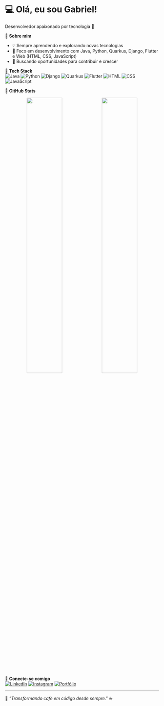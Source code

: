 # 💻 Olá, eu sou Gabriel! 
Desenvolvedor apaixonado por tecnologia 🚀  

🔹 **Sobre mim** 
- 💡 Sempre aprendendo e explorando novas tecnologias  
- 📌 Foco em desenvolvimento com Java, Python, Quarkus, Django, Flutter e Web (HTML, CSS, JavaScript)  
- 🎯 Buscando oportunidades para contribuir e crescer  

🔹 **Tech Stack**  
![Java](https://img.shields.io/badge/-Java-007396?style=flat-square&logo=java&logoColor=white)
![Python](https://img.shields.io/badge/-Python-3776AB?style=flat-square&logo=python&logoColor=white)
![Django](https://img.shields.io/badge/-Django-092E20?style=flat-square&logo=django&logoColor=white)
![Quarkus](https://img.shields.io/badge/-Quarkus-4695EB?style=flat-square&logo=quarkus&logoColor=white)
![Flutter](https://img.shields.io/badge/-Flutter-02569B?style=flat-square&logo=flutter&logoColor=white)
![HTML](https://img.shields.io/badge/-HTML-E34F26?style=flat-square&logo=html5&logoColor=white)
![CSS](https://img.shields.io/badge/-CSS-1572B6?style=flat-square&logo=css3&logoColor=white)
![JavaScript](https://img.shields.io/badge/-JavaScript-F7DF1E?style=flat-square&logo=javascript&logoColor=black)

🔹 **GitHub Stats**  
<p align="center">
  <img width="48%" src="https://github-readme-stats.vercel.app/api?username=SEU_USERNAME&show_icons=true&theme=tokyonight" />
  <img width="48%" src="https://github-readme-streak-stats.herokuapp.com/?user=SEU_USERNAME&theme=tokyonight" />
</p>

🔹 **Conecte-se comigo**  
[![LinkedIn](https://img.shields.io/badge/-LinkedIn-0077B5?style=flat-square&logo=linkedin&logoColor=white)](https://www.linkedin.com/in/gabriel-magalhães-94a68a28a/)
[![Instagram](https://img.shields.io/badge/-Instagram-E4405F?style=flat-square&logo=instagram&logoColor=white)](https://www.instagram.com/gahbochechas2/)
[![Portfólio](https://img.shields.io/badge/-Portfólio-000?style=flat-square&logo=vercel&logoColor=white)](https://SEU_PORTFOLIO.com)

---
🚀 *"Transformando café em código desde sempre."* ☕
